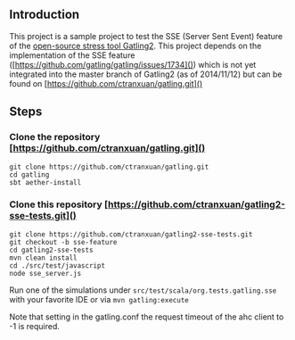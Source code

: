 ## Introduction 

This project is a sample project to test the SSE (Server Sent Event) feature of the [open-source stress tool Gatling2](http://gatling.io/).
This project depends on the implementation of the SSE feature ([https://github.com/gatling/gatling/issues/1734]()) which is not
yet integrated into the master branch of Gatling2 (as of 2014/11/12) but can be found on [https://github.com/ctranxuan/gatling.git]()

## Steps

### Clone the repository [https://github.com/ctranxuan/gatling.git]()

```
git clone https://github.com/ctranxuan/gatling.git
cd gatling
sbt aether-install
```

### Clone this repository [https://github.com/ctranxuan/gatling2-sse-tests.git]()

``` 
git clone https://github.com/ctranxuan/gatling2-sse-tests.git
git checkout -b sse-feature
cd gatling2-sse-tests
mvn clean install
cd ./src/test/javascript
node sse_server.js
```

Run one of the simulations under `src/test/scala/org.tests.gatling.sse` with your favorite IDE or via `mvn gatling:execute`

Note that setting in the gatling.conf the request timeout of the ahc client to -1 is required.